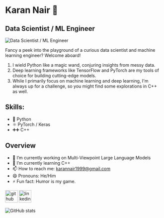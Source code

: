 # Karan Nair 👋
## Data Scientist / ML Engineer
![Data Scientist / ML Engineer](https://media.licdn.com/dms/image/D4E16AQGY0NFEW2biTQ/profile-displaybackgroundimage-shrink_350_1400/0/1714575288012?e=1720051200&v=beta&t=716m1S_ERlX1tz3BB4Lut9hosDPArYBfL7ezFN_h5PU)

Fancy a peek into the playground of a curious data scientist and machine learning engineer? Welcome aboard!
1. I wield Python like a magic wand, conjuring insights from messy data. 
2. Deep learning frameworks like TensorFlow and PyTorch are my tools of choice for building cutting-edge models.
3. While I primarily focus on machine learning and deep learning, I'm always up for a challenge, so you might find some explorations in C++ as well.

## Skills: 
* 🐍 Python
* ⚛️ PyTorch / Keras
* ➕➕ C++

## Overview
- 🔭 I’m currently working on Multi-Viewpoint Large Language Models 
- 🌱 I’m currently learning C++ 
- 📫 How to reach me: karannair1999@gmail.com 
- 😄 Pronouns: He/Him 
- ⚡ Fun fact: Humor is my game. 


[<img src='https://cdn.jsdelivr.net/npm/simple-icons@3.0.1/icons/github.svg' alt='github' height='40'>](https://github.com/KNclusive)  [<img src='https://cdn.jsdelivr.net/npm/simple-icons@3.0.1/icons/linkedin.svg' alt='linkedin' height='40'>](https://www.linkedin.com/in/https://www.linkedin.com/in/karannair99/)  

![GitHub stats](https://github-readme-stats.vercel.app/api?username=KNclusive&show_icons=true)
